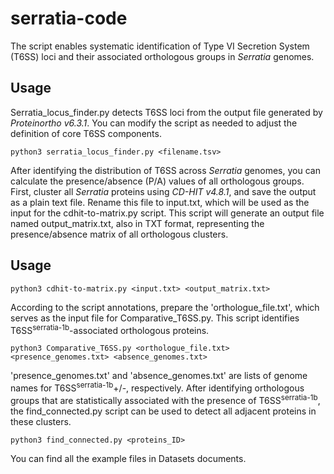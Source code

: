# serratia-code
The script enables systematic identification of Type VI Secretion System (T6SS) loci and their associated orthologous groups in *Serratia* genomes.

## Usage
Serratia_locus_finder.py detects T6SS loci from the output file generated by *Proteinortho v6.3.1*. You can modify the script as needed to adjust the definition of core T6SS components.

```shell
python3 serratia_locus_finder.py <filename.tsv>
```
After identifying the distribution of T6SS across *Serratia* genomes, you can calculate the presence/absence (P/A) values of all orthologous groups. First, cluster all *Serratia* proteins using *CD-HIT v4.8.1*, and save the output as a plain text file. Rename this file to input.txt, which will be used as the input for the cdhit-to-matrix.py script. This script will generate an output file named output_matrix.txt, also in TXT format, representing the presence/absence matrix of all orthologous clusters.

## Usage

```shell
python3 cdhit-to-matrix.py <input.txt> <output_matrix.txt>
```
According to the script annotations, prepare the 'orthologue_file.txt', which serves as the input file for Comparative_T6SS.py. This script identifies T6SS<sup>serratia-1b</sup>-associated orthologous proteins.

```shell
python3 Comparative_T6SS.py <orthologue_file.txt> <presence_genomes.txt> <absence_genomes.txt>
```
'presence_genomes.txt' and 'absence_genomes.txt' are lists of genome names  for T6SS<sup>serratia-1b</sup>+/-, respectively. After identifying orthologous groups that are statistically associated with the presence of T6SS<sup>serratia-1b</sup>, the find_connected.py script can be used to detect all adjacent proteins in these clusters.

```shell
python3 find_connected.py <proteins_ID>
```

You can find all the example files in Datasets documents.

